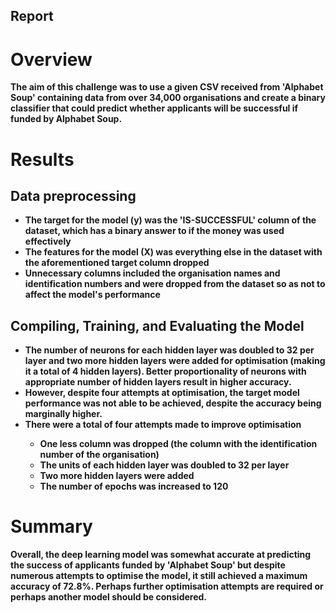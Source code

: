 ## Report
<h1>Overview</h1>
<b>The aim of this challenge was to use a given CSV received from 'Alphabet Soup' containing data from over 34,000 organisations and create a binary classifier that could predict whether applicants will be successful if funded by Alphabet Soup.</b>

<h1>Results</h1>
  
<h2>Data preprocessing</h2>
<b>
<ul>
  <li>The target for the model (y) was the 'IS-SUCCESSFUL' column of the dataset, which has a binary answer to if the money was used effectively</li>
  <li>The features for the model (X) was everything else in the dataset with the aforementioned target column dropped </li>
  <li>Unnecessary columns included the organisation names and identification numbers and were dropped from the dataset so as not to affect the model's performance</li>
</ul>
</b>

<h2>Compiling, Training, and Evaluating the Model</h2>
<b>
<ul>
  <li>The number of neurons for each hidden layer was doubled to 32 per layer and two more hidden layers were added for optimisation (making it a total of 4 hidden layers). Better proportionality of neurons with appropriate number of hidden layers result in higher accuracy. </li>
  <li>However, despite four attempts at optimisation, the target model performance was not able to be achieved, despite the accuracy being marginally higher. </li>
  <li>There were a total of four attempts made to improve optimisation</li>
  <ul>
    <li>One less column was dropped (the column with the identification number of the organisation)</li>
    <li>The units of each hidden layer was doubled to 32 per layer</li>
    <li>Two more hidden layers were added</li>
    <li>The number of epochs was increased to 120</li>
  </ul>
</ul>
</b>

<h1>Summary</h1>
<b>
Overall, the deep learning model was somewhat accurate at predicting the success of applicants funded by 'Alphabet Soup' but despite numerous attempts to optimise the model, it still achieved a maximum accuracy of 72.8%. Perhaps further optimisation attempts are required or perhaps another model should be considered.
</b>
